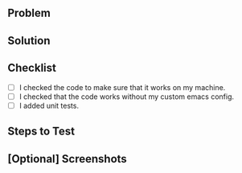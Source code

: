 ## Problem

<!--

Example:

I'm looking to add a new feature to org-noter that makes the whole experience so much better.

-->


## Solution

<!--

Example:

I added new feature called blah blah and it's great.

-->


## Checklist

- [ ] I checked the code to make sure that it works on my machine.
- [ ] I checked that the code works without my custom emacs config.
- [ ] I added unit tests.

## Steps to Test


<!--

Example:

1. open a pdf and start org noter document
2. execute org-noter-new-fancy-feature
3. you should expect the new fancy features to do something

-->


## [Optional] Screenshots

<!--

Where reasonable include a screenshot to help us visualize what this does.

-->
